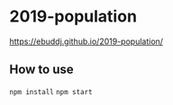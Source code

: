# 2019-population

https://ebuddj.github.io/2019-population/

## How to use

`npm install`
`npm start`
